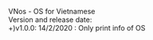 VNos - OS for Vietnamese<br>
Version and release date:<br>
+)v1.0.0: 14/2/2020 : Only print info of OS
